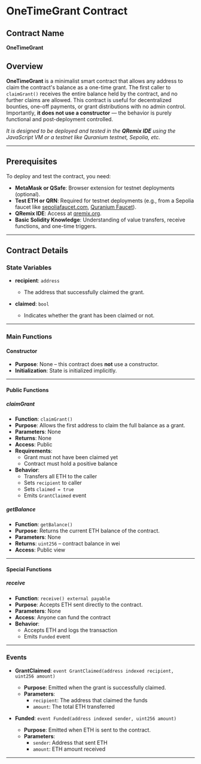 # OneTimeGrant Contract

## Contract Name  
**OneTimeGrant**

## Overview  
**OneTimeGrant** is a minimalist smart contract that allows any address to claim the contract's balance as a one-time grant. The first caller to `claimGrant()` receives the entire balance held by the contract, and no further claims are allowed. This contract is useful for decentralized bounties, one-off payments, or grant distributions with no admin control. Importantly, **it does not use a constructor** — the behavior is purely functional and post-deployment controlled.

*It is designed to be deployed and tested in the **QRemix IDE** using the JavaScript VM or a testnet like Quranium testnet, Sepolia, etc.*

---

## Prerequisites

To deploy and test the contract, you need:

- **MetaMask or QSafe**: Browser extension for testnet deployments (optional).  
- **Test ETH or QRN**: Required for testnet deployments (e.g., from a Sepolia faucet like [sepoliafaucet.com](https://sepoliafaucet.com), [Quranium Faucet](https://faucet.quranium.org)).  
- **QRemix IDE**: Access at [qremix.org](https://qremix.org).  
- **Basic Solidity Knowledge**: Understanding of value transfers, receive functions, and one-time triggers.

---

## Contract Details

### State Variables

- **recipient**: `address`  
  - The address that successfully claimed the grant.  

- **claimed**: `bool`  
  - Indicates whether the grant has been claimed or not.

---

### Main Functions

#### Constructor

- **Purpose**: None – this contract does **not** use a constructor.  
- **Initialization**: State is initialized implicitly.

---

#### Public Functions

##### claimGrant
- **Function**: `claimGrant()`  
- **Purpose**: Allows the first address to claim the full balance as a grant.  
- **Parameters**: None  
- **Returns**: None  
- **Access**: Public  
- **Requirements**:
  - Grant must not have been claimed yet  
  - Contract must hold a positive balance  
- **Behavior**:
  - Transfers all ETH to the caller
  - Sets `recipient` to caller
  - Sets `claimed = true`
  - Emits `GrantClaimed` event

##### getBalance
- **Function**: `getBalance()`  
- **Purpose**: Returns the current ETH balance of the contract.  
- **Parameters**: None  
- **Returns**: `uint256` – contract balance in wei  
- **Access**: Public view

---

#### Special Functions

##### receive
- **Function**: `receive() external payable`  
- **Purpose**: Accepts ETH sent directly to the contract.  
- **Parameters**: None  
- **Access**: Anyone can fund the contract  
- **Behavior**:
  - Accepts ETH and logs the transaction
  - Emits `Funded` event

---

### Events

- **GrantClaimed**: `event GrantClaimed(address indexed recipient, uint256 amount)`  
  - **Purpose**: Emitted when the grant is successfully claimed.  
  - **Parameters**:
    - `recipient`: The address that claimed the funds
    - `amount`: The total ETH transferred

- **Funded**: `event Funded(address indexed sender, uint256 amount)`  
  - **Purpose**: Emitted when ETH is sent to the contract.  
  - **Parameters**:
    - `sender`: Address that sent ETH
    - `amount`: ETH amount received

---
